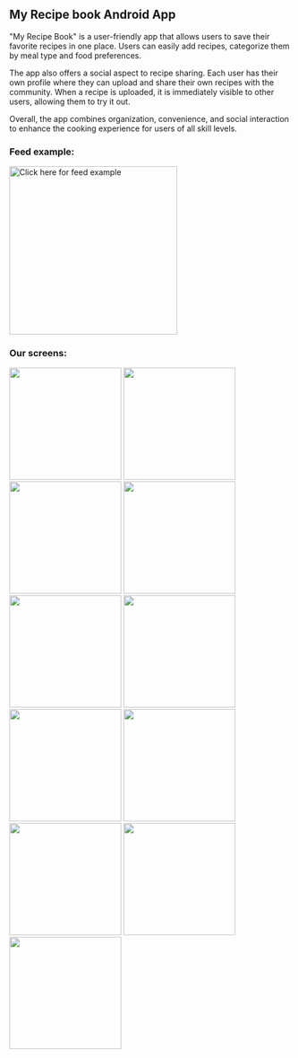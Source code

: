 ## My Recipe book Android App

"My Recipe Book" is a user-friendly app that allows users to save their favorite recipes in one place. Users can easily add recipes, categorize them by meal type and food preferences.
<p>
The app also offers a social aspect to recipe sharing. Each user has their own profile where they can upload and share their own recipes with the community. When a recipe is uploaded, it is immediately visible to other users, allowing them to try it out. 

Overall, the app combines organization, convenience, and social interaction to enhance the cooking experience for users of all skill levels.
</p>


### Feed example:
<p>
<img src="
https://user-images.githubusercontent.com/72359805/229290681-4597337a-e790-4252-947e-0a1a7467d189.mp4" alt=" Click here for feed example" width="300">
</p>

### Our screens:
<p>
  
<img src="https://user-images.githubusercontent.com/72359805/229290267-947155af-d787-41cb-8670-a8a6e63da78a.PNG" width="200">
          
<img src="https://user-images.githubusercontent.com/72359805/229290275-8af613c1-ef56-4796-8067-9769dda320be.PNG" width="200">

<img src="https://user-images.githubusercontent.com/72359805/229290278-3b6e9022-1755-4f54-9d91-c462b52831c1.PNG" width="200">

<img src="https://user-images.githubusercontent.com/72359805/229290293-afb7dad4-36aa-4413-bd83-221fae831993.PNG" width="200">
  
<img src="https://user-images.githubusercontent.com/72359805/229290607-adaa4998-be83-4492-a876-7bb17200805c.PNG" width="200">

<img src="https://user-images.githubusercontent.com/72359805/229290614-69f6aed4-621f-4d44-a49c-97cf593291c9.PNG" width="200">

<img src="https://user-images.githubusercontent.com/72359805/229290620-8e7476f1-bef8-4728-9eed-6017d65386ca.PNG" width="200">


<img src="https://user-images.githubusercontent.com/72359805/229290327-64814c6e-fe9d-4f19-83fb-34990748cf18.PNG" width="200">
  
<img src="https://user-images.githubusercontent.com/72359805/229290330-7ef59511-7011-4777-aa09-beb14941da5e.PNG" width="200">

<img src="https://user-images.githubusercontent.com/72359805/229290333-ccdf1794-712c-4724-9f80-ef081dacb6f6.PNG" width="200">

<img src="https://user-images.githubusercontent.com/72359805/229290337-a019aeae-1479-4d65-b35e-182044b587e8.PNG" width="200">
  
</p>
